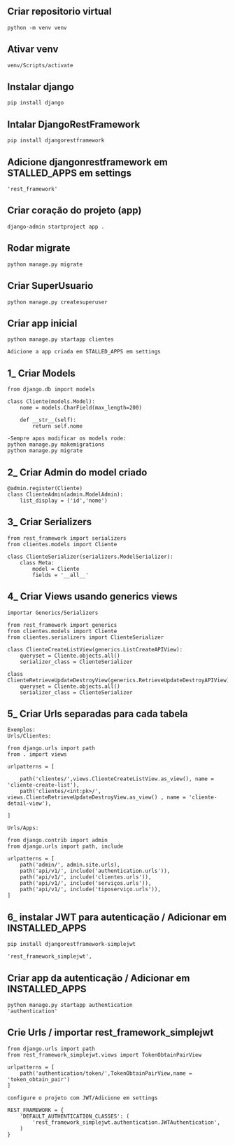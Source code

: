 
## Criar repositorio virtual

```
python -m venv venv
```

## Ativar venv

```
venv/Scripts/activate
```

## Instalar django

```
pip install django
```

## Intalar DjangoRestFramework

```
pip install djangorestframework
```

## Adicione djangonrestframework em STALLED_APPS em settings

```
'rest_framework'
```

## Criar coração do projeto (app)

```
django-admin startproject app .
```

## Rodar migrate

```
python manage.py migrate
```

## Criar SuperUsuario

```
python manage.py createsuperuser
```

## Criar app inicial

```
python manage.py startapp clientes

Adicione a app criada em STALLED_APPS em settings
```

## 1_ Criar Models

```
from django.db import models

class Cliente(models.Model):
    nome = models.CharField(max_length=200)
    
    def __str__(self):
        return self.nome

-Sempre apos modificar os models rode:
python manage.py makemigrations
python manage.py migrate
```

## 2_ Criar Admin do model criado

```
@admin.register(Cliente)
class ClienteAdmin(admin.ModelAdmin):
    list_display = ('id','nome')
```

## 3_ Criar Serializers

```
from rest_framework import serializers
from clientes.models import Cliente

class ClienteSerializer(serializers.ModelSerializer):
    class Meta:
        model = Cliente
        fields = '__all__'

```

## 4_ Criar Views usando generics views

```
importar Generics/Serializers

from rest_framework import generics
from clientes.models import Cliente
from clientes.serializers import ClienteSerializer

class ClienteCreateListView(generics.ListCreateAPIView):
    queryset = Cliente.objects.all()
    serializer_class = ClienteSerializer

class ClienteRetrieveUpdateDestroyView(generics.RetrieveUpdateDestroyAPIView):
    queryset = Cliente.objects.all()
    serializer_class = ClienteSerializer
```

## 5_ Criar Urls separadas para cada tabela

```
Exemplos:
Urls/Clientes:

from django.urls import path
from . import views

urlpatterns = [
    
    path('clientes/',views.ClienteCreateListView.as_view(), name = 'cliente-create-list'),
    path('clientes/<int:pk>/', views.ClienteRetrieveUpdateDestroyView.as_view() , name = 'cliente-detail-view'),
    
]

Urls/Apps:

from django.contrib import admin
from django.urls import path, include

urlpatterns = [
    path('admin/', admin.site.urls),
    path('api/v1/', include('authentication.urls')),
    path('api/v1/', include('clientes.urls')),
    path('api/v1/', include('serviços.urls')),  
    path('api/v1/', include('tiposerviço.urls')),  
]

```
## 6_ instalar JWT para autenticação / Adicionar em INSTALLED_APPS

```
pip install djangorestframework-simplejwt

'rest_framework_simplejwt',
```

## Criar app da autenticação /  Adicionar em INSTALLED_APPS

```
python manage.py startapp authentication
'authentication'
```
## Crie Urls / importar rest_framework_simplejwt

```
from django.urls import path
from rest_framework_simplejwt.views import TokenObtainPairView

urlpatterns = [
    path('authentication/token/',TokenObtainPairView,name = 'token_obtain_pair')
]

configure o projeto com JWT/Adicione em settings

REST_FRAMEWORK = {
    'DEFAULT_AUTHENTICATION_CLASSES': (       
        'rest_framework_simplejwt.authentication.JWTAuthentication',
    )
}

```




